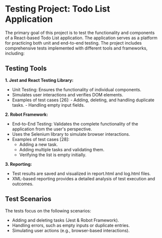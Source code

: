 # Testing Project: Todo List Application

The primary goal of this project is to test the functionality and components of a React-based Todo List application. The application serves as a platform for practicing both unit and end-to-end testing. The project includes comprehensive tests implemented with different tools and frameworks, including:

## Testing Tools

  **1. Jest and React Testing Library:**
   - Unit Testing: Ensures the functionality of individual components.
   - Simulates user interactions and verifies DOM elements.
   - Examples of test cases [26]:
    -  Adding, deleting, and handling duplicate tasks.
    - Handling empty input fields.
    
 **2. Robot Framework:**
   - End-to-End Testing: Validates the complete functionality of the application from the user's perspective.
   - Uses the Selenium library to simulate browser interactions.
   - Examples of test cases [28]:
     - Adding a new task.
     - Adding multiple tasks and validating them.
     - Verifying the list is empty initially.
       
  **3. Reporting:**
   - Test results are saved and visualized in report.html and log.html files.
   - XML-based reporting provides a detailed analysis of test execution and outcomes.
   
## Test Scenarios


The tests focus on the following scenarios:

  - Adding and deleting tasks (Jest & Robot Framework).
  - Handling errors, such as empty inputs or duplicate entries.
  - Simulating user actions (e.g., browser-based interactions).
